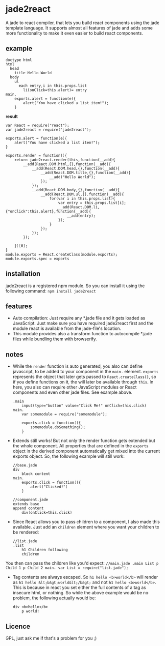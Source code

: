 jade2react
==========

A jade to react compiler, that lets you build react components using the jade
template language. It supports almost all features of jade and adds some more
functionality to make it even easier to build react components.

example
-------
```
doctype html
html
  head
    title Hello World
  body
    ul
      each entry,i in this.props.list
        li(onClick=this.alert)= entry
main.
    exports.alert = function(e){
        alert("You have clicked a list item!");
    }
```

**result**
```
var React = require("react");
var jade2react = require("jade2react");

exports.alert = function(e){
    alert("You have clicked a list item!");
}

exports.render = function(){
	return jade2react.render(this,function(__add){
		__add(React.DOM.html,{},function(__add){
			__add(React.DOM.head,{},function(__add){
				__add(React.DOM.title,{},function(__add){
					__add("Hello World");
				});
			});
			__add(React.DOM.body,{},function(__add){
				__add(React.DOM.ul,{},function(__add){
					for(var i in this.props.list){
						var entry = this.props.list[i];
						__add(React.DOM.li,{"onClick":this.alert},function(__add){
							__add(entry);
						});
					}
				});
			});
		});

	})[0];
}
module.exports = React.createClass(module.exports);
module.exports.spec = exports
```
installation
------------
jade2react is a registered npm module. So you can install it using the
following command:
`npm install jade2react`

features
--------
- Auto compilation: Just require any *.jade file and it gets loaded as
JavaScript. Just make sure you have required jade2react first and the module
react is available from the jade-file's location.
- This module provides also a transform function to autocompile *.jade files
while bundling them with browserify.

notes
-----

- While the `render` function is auto generated, you also can define
javascript, to be added to your component in the `main.` element. `exports`
represents the object that later gets passed to `React.createClass()`, so if you
define functions on it, the will later be available through `this`.
In here, you also can require other JavaScript modules or React components and
even other jade files. See example above.

    ```
    .main
        input(type="button" value="Click Me!" onClick=this.click)
    main.
        var somemodule = require("somemodule");

        exports.click = function(){
            somemodule.doSomething();
        }
    ```
- Extends still works! But not only the render function gets extended but the
whole component. All properties that are defined in the `exports` object in the
derived component automatically get mixed into the current exports object. So,
the following example will still work:

    ```
    //base.jade
    div
        block content
    main.
        exports.click = function(){
            alert("Clicked!")
        }

    ```
    ```
    //component.jade
    extends base
    append content
        div(onClick=this.click)
    ```

- Since React allows you to pass children to a component, I also made this
available. Just add an `children` element where you want your children to be
rendered:
    ```
    //list.jade
    .list
        h1 Children following
        children
    ```
You then can pass the children like you'd expect:
    ```
    //main.jade
    .main
        List
            p Child 1
            p Child 2
    main.
    var List = require("list.jade");
    ```

- Tag contents are always escaped. So `h1 hello <b>world</b>` will render as
`h1 hello &lt;b&gt;world&lt;/b&gt;` and not `h1 hello <b>world</b>`. This is
because in react you set either the full contents of a tag as insecure html,
or nothing. So while the above example would be no problem, the following
actually would be:
    ```
    div <b>hello</b>
        p world!
    ```

Licence
-------

GPL, just ask me if that's a problem for you ;)
